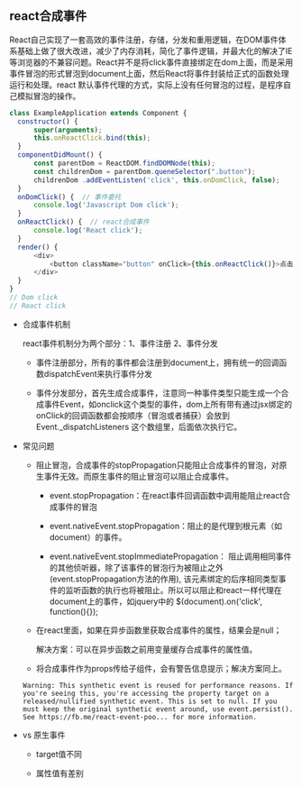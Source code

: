 ## react合成事件

React自己实现了一套高效的事件注册，存储，分发和重用逻辑，在DOM事件体系基础上做了很大改进，减少了内存消耗，简化了事件逻辑，并最大化的解决了IE等浏览器的不兼容问题。React并不是将click事件直接绑定在dom上面，而是采用事件冒泡的形式冒泡到document上面，然后React将事件封装给正式的函数处理运行和处理。react 默认事件代理的方式，实际上没有任何冒泡的过程，是程序自己模拟冒泡的操作。

  ```js
  class ExampleApplication extends Component {
    constructor() {
        super(arguments);
        this.onReactClick.bind(this);
    }
    componentDidMount() {
        const parentDom = ReactDOM.findDOMNode(this);
        const childrenDom = parentDom.queneSelector(".button");
        childrenDom .addEventListen('click', this.onDomClick, false);
    }
    onDomClick() {  // 事件委托
        console.log('Javascript Dom click');
    }
    onReactClick() {  // react合成事件
        console.log('React click');
    }
    render() {
        <div>
            <button className="button" onClick={this.onReactClick()}>点击</button>
        </div>
    }
  }
  // Dom click
  // React click
  ```

* 合成事件机制

  react事件机制分为两个部分：1、事件注册 2、事件分发

  - 事件注册部分，所有的事件都会注册到document上，拥有统一的回调函数dispatchEvent来执行事件分发

  - 事件分发部分，首先生成合成事件，注意同一种事件类型只能生成一个合成事件Event，如onclick这个类型的事件，dom上所有带有通过jsx绑定的onClick的回调函数都会按顺序（冒泡或者捕获）会放到Event._dispatchListeners 这个数组里，后面依次执行它。

* 常见问题

  - 阻止冒泡，合成事件的stopPropagation只能阻止合成事件的冒泡，对原生事件无效。而原生事件的阻止冒泡可以阻止合成事件。

    + event.stopPropagation：在react事件回调函数中调用能阻止react合成事件的冒泡

    + event.nativeEvent.stopPropagation：阻止的是代理到根元素（如document）的事件。

    + event.nativeEvent.stopImmediatePropagation： 阻止调用相同事件的其他侦听器，除了该事件的冒泡行为被阻止之外(event.stopPropagation方法的作用), 该元素绑定的后序相同类型事件的监听函数的执行也将被阻止。所以可以阻止和react一样代理在document上的事件，如jquery中的 $(document).on('click', function(){});

  - 在react里面，如果在异步函数里获取合成事件的属性，结果会是null；

    解决方案：可以在异步函数之前用变量缓存合成事件的属性值。

  - 将合成事件作为props传给子组件，会有警告信息提示；解决方案同上。

  `Warning: This synthetic event is reused for performance reasons. If you're seeing this, you're accessing the property target on a released/nullified synthetic event. This is set to null. If you must keep the original synthetic event around, use event.persist(). See https://fb.me/react-event-poo... for more information.`

* vs 原生事件

  - target值不同

  - 属性值有差别